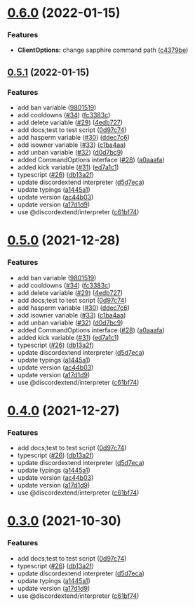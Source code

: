# [0.6.0](https://github.com/discordextend/discord-oversimplified/compare/0.2.2...0.6.0) (2022-01-15)


### Features

* **ClientOptions:** change sapphire command path ([c4379be](https://github.com/discordextend/discord-oversimplified/commit/c4379be8139d85426f7116f288fc66d6cfe81078))



## [0.5.1](https://github.com/discordextend/discord-oversimplified/compare/0.2.2...0.5.1) (2022-01-15)


### Features

* add ban variable ([9801519](https://github.com/discordextend/discord-oversimplified/commit/9801519bf36999b9cf0c52f5808e51e64daae8d4))
* add cooldowns ([#34](https://github.com/discordextend/discord-oversimplified/issues/34)) ([fc3383c](https://github.com/discordextend/discord-oversimplified/commit/fc3383c840e10976f7788cb09824e7d117c950cc))
* add delete variable ([#29](https://github.com/discordextend/discord-oversimplified/issues/29)) ([4edb727](https://github.com/discordextend/discord-oversimplified/commit/4edb727f7c3167d79fa06f1f6a9d048e9b7f7cb2))
* add docs;test to test script ([0d97c74](https://github.com/discordextend/discord-oversimplified/commit/0d97c744a4b3022b1615a495f9e4f48c8cb902c3))
* add hasperm variable ([#30](https://github.com/discordextend/discord-oversimplified/issues/30)) ([ddec7c6](https://github.com/discordextend/discord-oversimplified/commit/ddec7c64e6a440ea253876e697aa7109104f1510))
* add isowner variable ([#33](https://github.com/discordextend/discord-oversimplified/issues/33)) ([c1ba4aa](https://github.com/discordextend/discord-oversimplified/commit/c1ba4aa20b434a8817574a47d7c78af122c4c76d))
* add unban variable ([#32](https://github.com/discordextend/discord-oversimplified/issues/32)) ([d0d7bc9](https://github.com/discordextend/discord-oversimplified/commit/d0d7bc90d58b764d911edb4b410856cb474e0c7a))
* added CommandOptions interface ([#28](https://github.com/discordextend/discord-oversimplified/issues/28)) ([a0aaafa](https://github.com/discordextend/discord-oversimplified/commit/a0aaafa6de3c155d4046a6d1970701b415ff6d1a))
* added kick variable ([#31](https://github.com/discordextend/discord-oversimplified/issues/31)) ([ed7a1c1](https://github.com/discordextend/discord-oversimplified/commit/ed7a1c1a0fcb8c982aa43f0c2d7a690ee5155d0e))
* typescript ([#26](https://github.com/discordextend/discord-oversimplified/issues/26)) ([db13a2f](https://github.com/discordextend/discord-oversimplified/commit/db13a2f6de346cad8470ab07d8639bb62c9508df))
* update discordextend interpreter ([d5d7eca](https://github.com/discordextend/discord-oversimplified/commit/d5d7eca2bc358ad4b59db01efaafd62bdf8301f4))
* update typings ([a1445a1](https://github.com/discordextend/discord-oversimplified/commit/a1445a14e96bf34640e3435f8b933471425c5a44))
* update version ([ac44b03](https://github.com/discordextend/discord-oversimplified/commit/ac44b0387953d51e2661c60072af887d86dcebc9))
* update version ([a17d1d9](https://github.com/discordextend/discord-oversimplified/commit/a17d1d94cbf8a001307a8ac51320809ffb5999ca))
* use @discordextend/interpreter ([c61bf74](https://github.com/discordextend/discord-oversimplified/commit/c61bf743b81206b2a38e9cc5691f89e09dd9cbb8))



# [0.5.0](https://github.com/discordextend/discord-oversimplified/compare/0.2.2...0.5.0) (2021-12-28)


### Features

* add ban variable ([9801519](https://github.com/discordextend/discord-oversimplified/commit/9801519bf36999b9cf0c52f5808e51e64daae8d4))
* add cooldowns ([#34](https://github.com/discordextend/discord-oversimplified/issues/34)) ([fc3383c](https://github.com/discordextend/discord-oversimplified/commit/fc3383c840e10976f7788cb09824e7d117c950cc))
* add delete variable ([#29](https://github.com/discordextend/discord-oversimplified/issues/29)) ([4edb727](https://github.com/discordextend/discord-oversimplified/commit/4edb727f7c3167d79fa06f1f6a9d048e9b7f7cb2))
* add docs;test to test script ([0d97c74](https://github.com/discordextend/discord-oversimplified/commit/0d97c744a4b3022b1615a495f9e4f48c8cb902c3))
* add hasperm variable ([#30](https://github.com/discordextend/discord-oversimplified/issues/30)) ([ddec7c6](https://github.com/discordextend/discord-oversimplified/commit/ddec7c64e6a440ea253876e697aa7109104f1510))
* add isowner variable ([#33](https://github.com/discordextend/discord-oversimplified/issues/33)) ([c1ba4aa](https://github.com/discordextend/discord-oversimplified/commit/c1ba4aa20b434a8817574a47d7c78af122c4c76d))
* add unban variable ([#32](https://github.com/discordextend/discord-oversimplified/issues/32)) ([d0d7bc9](https://github.com/discordextend/discord-oversimplified/commit/d0d7bc90d58b764d911edb4b410856cb474e0c7a))
* added CommandOptions interface ([#28](https://github.com/discordextend/discord-oversimplified/issues/28)) ([a0aaafa](https://github.com/discordextend/discord-oversimplified/commit/a0aaafa6de3c155d4046a6d1970701b415ff6d1a))
* added kick variable ([#31](https://github.com/discordextend/discord-oversimplified/issues/31)) ([ed7a1c1](https://github.com/discordextend/discord-oversimplified/commit/ed7a1c1a0fcb8c982aa43f0c2d7a690ee5155d0e))
* typescript ([#26](https://github.com/discordextend/discord-oversimplified/issues/26)) ([db13a2f](https://github.com/discordextend/discord-oversimplified/commit/db13a2f6de346cad8470ab07d8639bb62c9508df))
* update discordextend interpreter ([d5d7eca](https://github.com/discordextend/discord-oversimplified/commit/d5d7eca2bc358ad4b59db01efaafd62bdf8301f4))
* update typings ([a1445a1](https://github.com/discordextend/discord-oversimplified/commit/a1445a14e96bf34640e3435f8b933471425c5a44))
* update version ([ac44b03](https://github.com/discordextend/discord-oversimplified/commit/ac44b0387953d51e2661c60072af887d86dcebc9))
* update version ([a17d1d9](https://github.com/discordextend/discord-oversimplified/commit/a17d1d94cbf8a001307a8ac51320809ffb5999ca))
* use @discordextend/interpreter ([c61bf74](https://github.com/discordextend/discord-oversimplified/commit/c61bf743b81206b2a38e9cc5691f89e09dd9cbb8))



# [0.4.0](https://github.com/discordextend/discord-oversimplified/compare/0.2.2...0.4.0) (2021-12-27)


### Features

* add docs;test to test script ([0d97c74](https://github.com/discordextend/discord-oversimplified/commit/0d97c744a4b3022b1615a495f9e4f48c8cb902c3))
* typescript ([#26](https://github.com/discordextend/discord-oversimplified/issues/26)) ([db13a2f](https://github.com/discordextend/discord-oversimplified/commit/db13a2f6de346cad8470ab07d8639bb62c9508df))
* update discordextend interpreter ([d5d7eca](https://github.com/discordextend/discord-oversimplified/commit/d5d7eca2bc358ad4b59db01efaafd62bdf8301f4))
* update typings ([a1445a1](https://github.com/discordextend/discord-oversimplified/commit/a1445a14e96bf34640e3435f8b933471425c5a44))
* update version ([ac44b03](https://github.com/discordextend/discord-oversimplified/commit/ac44b0387953d51e2661c60072af887d86dcebc9))
* update version ([a17d1d9](https://github.com/discordextend/discord-oversimplified/commit/a17d1d94cbf8a001307a8ac51320809ffb5999ca))
* use @discordextend/interpreter ([c61bf74](https://github.com/discordextend/discord-oversimplified/commit/c61bf743b81206b2a38e9cc5691f89e09dd9cbb8))



# [0.3.0](https://github.com/discordextend/discord-oversimplified/compare/0.2.2...0.3.0) (2021-10-30)


### Features

* add docs;test to test script ([0d97c74](https://github.com/discordextend/discord-oversimplified/commit/0d97c744a4b3022b1615a495f9e4f48c8cb902c3))
* typescript ([#26](https://github.com/discordextend/discord-oversimplified/issues/26)) ([db13a2f](https://github.com/discordextend/discord-oversimplified/commit/db13a2f6de346cad8470ab07d8639bb62c9508df))
* update discordextend interpreter ([d5d7eca](https://github.com/discordextend/discord-oversimplified/commit/d5d7eca2bc358ad4b59db01efaafd62bdf8301f4))
* update typings ([a1445a1](https://github.com/discordextend/discord-oversimplified/commit/a1445a14e96bf34640e3435f8b933471425c5a44))
* update version ([a17d1d9](https://github.com/discordextend/discord-oversimplified/commit/a17d1d94cbf8a001307a8ac51320809ffb5999ca))
* use @discordextend/interpreter ([c61bf74](https://github.com/discordextend/discord-oversimplified/commit/c61bf743b81206b2a38e9cc5691f89e09dd9cbb8))



